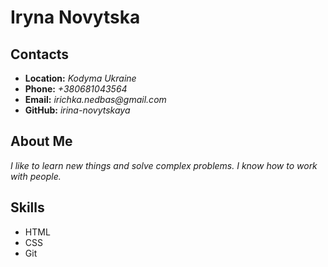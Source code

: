 # Iryna Novytska
## Contacts
* __Location:__   _Kodyma Ukraine_
* __Phone:__ _+380681043564_
* __Email:__ _irichka.nedbas@gmail.com_
* __GitHub:__ _irina-novytskaya_
## About Me
*I like to learn new things and solve complex problems. I know how to work with people.*
## Skills
* HTML
* CSS
* Git
